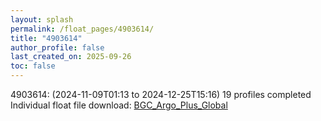 ```yaml
---
layout: splash
permalink: /float_pages/4903614/
title: "4903614"
author_profile: false
last_created_on: 2025-09-26
toc: false
---
```

 
4903614:  (2024-11-09T01:13 to 2024-12-25T15:16)
19 profiles completed
Individual float file download: [BGC_Argo_Plus_Global](https://ftp.soest.hawaii.edu/bgc_argo_plus/Individual_Floats/outliers_removed/4903614_Sprof_processed.nc)
